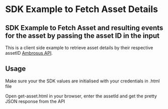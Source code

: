 # SDK Example to Fetch Asset Details

## SDK Example to Fetch Asset and resulting events for the asset by passing the asset ID in the input

This is a client side example to retrieve asset details by their respective assetID [Ambrosus API](https://ambrosus.docs.apiary.io).

## Usage 

Make sure your the SDK values are initialised with your credentials in .html file

Open get-asset.html in your browser, enter the assetId and get the pretty JSON response from the API
